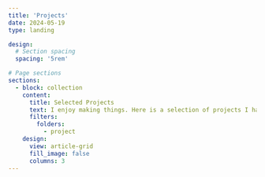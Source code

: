 ```yaml
---
title: 'Projects'
date: 2024-05-19
type: landing

design:
  # Section spacing
  spacing: '5rem'

# Page sections
sections:
  - block: collection
    content:
      title: Selected Projects
      text: I enjoy making things. Here is a selection of projects I have worked on recently.
      filters:
        folders:
          - project
    design:
      view: article-grid
      fill_image: false
      columns: 3
---
```

